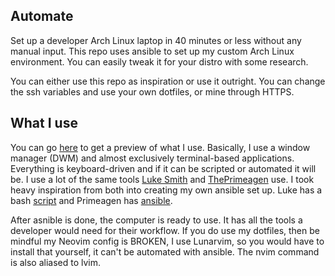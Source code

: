 ## Automate

Set up a developer Arch Linux laptop in 40 minutes or less without any manual input. This repo uses ansible to set up my custom Arch Linux environment. You can easily tweak it for your distro with some research.

You can either use this repo as inspiration or use it outright. You can change the ssh variables and use your own dotfiles, or mine through HTTPS.

## What I use

You can go [here](https://github.com/cmpi66/dotfiles) to get a preview of what I use. Basically, I use a window manager (DWM) and almost exclusively terminal-based applications. Everything is keyboard-driven and if it can be scripted or automated it will be. I use a lot of the same tools [Luke Smith](https://github.com/lukesmithxyz) and [ThePrimeagen](https://github.com/ThePrimeagen) use. I took heavy inspiration from both into creating my own ansible set up. Luke has a bash [script](https://larbs.xyz/) and Primeagen has [ansible](https://github.com/ThePrimeagen/ansible).

After asnible is done, the computer is ready to use. It has all the tools a developer would need for their workflow. If you do use my dotfiles, then be mindful my Neovim config is BROKEN, I use Lunarvim, so you would have to install that yourself, it can't be automated with ansible. The nvim command is also aliased to lvim.
